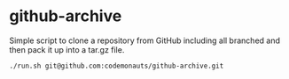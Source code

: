 # github-archive

Simple script to clone a repository from GitHub including all branched and then pack it up into a tar.gz file.


```
./run.sh git@github.com:codemonauts/github-archive.git
```
